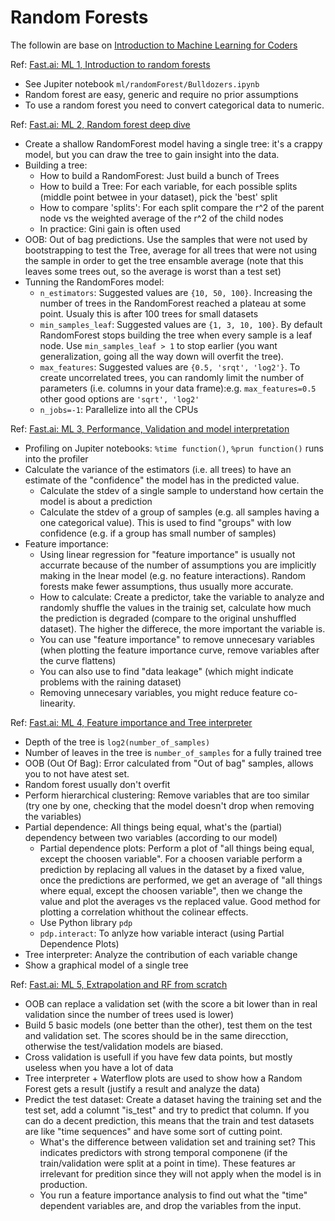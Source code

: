 
# Random Forests

The followin are base on [Introduction to Machine Learning for Coders](http://course18.fast.ai/ml)

Ref: [Fast.ai: ML 1, Introduction to random forests](http://course18.fast.ai/lessonsml1/lesson1.html)
- See Jupiter notebook `ml/randomForest/Bulldozers.ipynb`
- Random forest are easy, generic and require no prior assumptions
- To use a random forest you need to convert categorical data to numeric.

Ref: [Fast.ai: ML 2, Random forest deep dive](http://course18.fast.ai/lessonsml1/lesson2.html)
- Create a shallow RandomForest model having a single tree: it's a crappy model, but you can draw the tree to gain insight into the data.
- Building a tree:
  - How to build a RandomForest: Just build a bunch of Trees
  - How to build a Tree: For each variable, for each possible splits (middle point betwee in your dataset), pick the 'best' split
  - How to compare 'splits': For each split compare the r^2 of the parent node vs the weighted average of the r^2 of the child nodes
  - In practice: Gini gain is often used
- OOB: Out of bag predictions. Use the samples that were not used by bootstrapping to test the Tree, average for all trees that were not using the sample in order to get the tree ensamble average (note that this leaves some trees out, so the average is worst than a test set)
- Tunning the RandomFores model:
	- `n_estimators`: Suggested values are `{10, 50, 100}`. Increasing the number of trees in the RandomForest reached a plateau at some point. Usualy this is after 100 trees for small datasets
	- `min_samples_leaf`: Suggested values are `{1, 3, 10, 100}`. By default RandomForest stops building the tree when every sample is a leaf node. Use `min_samples_leaf > 1` to stop earlier (you want generalization, going all the way down will overfit the tree).
	- `max_features`: Suggested values are `{0.5, 'srqt', 'log2'}`. To create uncorrelated trees, you can randomly limit the number of parameters (i.e. columns in your data frame):e.g. `max_features=0.5` other good options are `'sqrt', 'log2'`
	- `n_jobs=-1`: Parallelize into all the CPUs


Ref: [Fast.ai: ML 3, Performance, Validation and model interpretation](http://course18.fast.ai/lessonsml1/lesson3.html)
- Profiling on Jupiter notebooks: `%time function()`, `%prun function()` runs into the profiler
- Calculate the variance of the estimators (i.e. all trees) to have an estimate of the "confidence" the model has in the predicted value.
	- Calculate the stdev of a single sample to understand how certain the model is about a prediction
	- Calculate the stdev of a group of samples (e.g. all samples having a one categorical value). This is used to find "groups" with low confidence (e.g. if a group has small number of samples)
- Feature importance: 
	- Using linear regression for "feature importance" is usually not accurrate because of the number of assumptions you are implicitly making in the lnear model (e.g. no feature interactions). Random forests make fewer assumptions, thus usually more accurate.
	- How to calculate: Create a predictor, take the variable to analyze and randomly shuffle the values in the trainig set, calculate how much the prediction is degraded (compare to the original unshuffled dataset). The higher the differece, the more important the variable is.
	- You can use "feature importance" to remove unnecesary variables (when plotting the feature importance curve, remove variables after the curve flattens)
	- You can also use to find "data leakage" (which might indicate problems with the raining dataset)
	- Removing unnecesary variables, you might reduce feature co-linearity.

Ref: [Fast.ai: ML 4, Feature importance and Tree interpreter](http://course18.fast.ai/lessonsml1/lesson4.html)
- Depth of the tree is `log2(number_of_samples)`
- Number of leaves in the tree is `number_of_samples` for a fully trained tree
- OOB (Out Of Bag): Error calculated from "Out of bag" samples, allows you to not have  atest set.
- Random forest usually don't overfit
- Perform hierarchical clustering: Remove variables that are too similar (try one by one, checking that the model doesn't drop when removing the variables)
- Partial dependence: All things being equal, what's the (partial) dependency between two variables (according to our model)
	- Partial dependence plots: Perform a plot of "all things being equal, except the choosen variable". For a choosen variable perform a prediction by replacing all values in the dataset by a fixed value, once the predictions are performed, we get an average of "all things where equal, except the choosen variable", then we change the value and plot the averages vs the replaced value. Good method for plotting a correlation whithout the colinear effects.
	- Use Python library `pdp`
	- `pdp.interact`: To anlyze how variable interact (using Partial Dependence Plots)
- Tree interpreter: Analyze the contribution of each variable change
- Show a graphical model of a single tree

Ref: [Fast.ai: ML 5, Extrapolation and RF from scratch](http://course18.fast.ai/lessonsml1/lesson5.html)
- OOB can replace a validation set (with the score a bit lower than in real validation since the number of trees used is lower)
- Build 5 basic models (one better than the other), test them on the test and validation set. The scores should be in the same direcction, otherwise the test/validation models are biased.
- Cross validation is usefull if you have few data points, but mostly useless when you have a lot of data
- Tree interpreter + Waterflow plots are used to show how a Random Forest gets a result (justify a result and analyze the data)
- Predict the test dataset: Create a dataset having the training set and the test set, add a columnt "is_test" and try to predict that column. If you can do a decent prediction, this means that the train and test datasets are like "time sequences" and have some sort of cutting point.
	- What's the difference between validation set and training set? This indicates predictors with strong temporal componene (if the train/validation were split at a point in time). These features ar irrelevant for predition since they will not apply when the model is in production.
	- You run a feature importance analysis to find out what the "time" dependent variables are, and drop the variables from the input.
	
